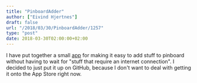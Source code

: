 ```yaml
---
title: "PinboardAdder"
author: ["Eivind Hjertnes"]
draft: false
url: "/2018/03/30/PinboardAdder/1257"
type: "post"
date: 2018-03-30T02:00:00+02:00
---
```


I have put together a small
[app](https://github.com/hjertnes/PinboardAdder) for making it easy to
add stuff to pinboard without having to wait for "stuff that require an
internet connection". I decided to just put it up on GitHub, because I
don't want to deal with getting it onto the App Store right now.

